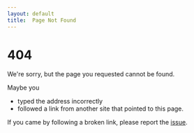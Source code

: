 ```yaml
---
layout: default
title:  Page Not Found
---
```

# 404

We're sorry, but the page you requested cannot be found. 

Maybe you 

* typed the address incorrectly
* followed a link from another site that pointed to this page.


If you came by following a broken link, please report the [issue](https://issues.apache.org/jira/browse/pdfbox).
